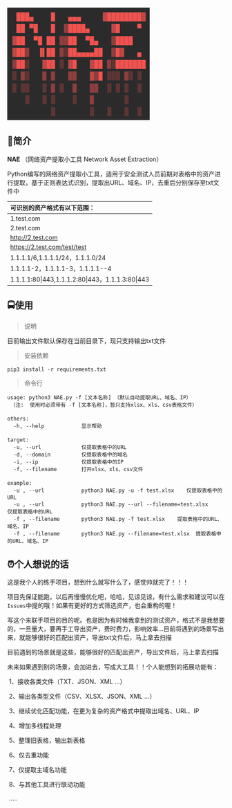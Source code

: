 ![image-20240201140450649](image-20240201140450649.png)

## 📖简介

**NAE** （网络资产提取小工具   Network Asset Extraction）

Python编写的网络资产提取小工具，适用于安全测试人员前期对表格中的资产进行提取，基于正则表达式识别，提取出URL、域名、IP，去重后分别保存至txt文件中

| 可识别的资产格式有以下范围：                     |
| :----------------------------------------------- |
| 1.test.com                                       |
| 2.test.com                                       |
| http://2.test.com                                |
| https://2.test.com/test/test                     |
| 1.1.1.1/6,1.1.1.1/24，1.1.1.0/24                 |
| 1.1.1.1-2，1.1.1.1-3，1.1.1.1--4                 |
| 1.1.1.1:80\|443,1.1.1.2:80\|443，1.1.1.3:80\|443 |

## 🚍使用

> 说明

目前输出文件默认保存在当前目录下，现只支持输出txt文件

> 安装依赖

```
pip3 install -r requirements.txt
```

> 命令行

```
usage: python3 NAE.py -f [文本名称] （默认自动提取URL、域名、IP）
 （注:  使用时必须带有 -f [文本名称]，暂只支持xlsx、xls、csv表格文件）

others:
  -h, --help            显示帮助

target:
  -u, --url             仅提取表格中的URL
  -d, --domain          仅提取表格中的域名
  -i, --ip              仅提取表格中的IP
  -f, --filename        打开xlsx、xls、csv文件

example:
  -u , --url            python3 NAE.py -u -f test.xlsx    仅提取表格中的URL
  -u , --url            python3 NAE.py --url --filename=test.xlsx    仅提取表格中的URL
  -f , --filename       python3 NAE.py -f test.xlsx    提取表格中的URL、域名、IP
  -f , --filename       python3 NAE.py --filename=test.xlsx  提取表格中的URL、域名、IP
```

## ⏰个人想说的话

这是我个人的练手项目，想到什么就写什么了，感觉帅就完了！！！

项目先保证能跑，以后再慢慢优化吧，哈哈，见谅见谅，有什么需求和建议可以在`Issues`中提的哦！如果有更好的方式筛选资产，也会重构的喔！

写这个来联手项目的目的呢。也是因为有时候我拿到的测试资产，格式不是我想要的，一旦量大，要再手工导出资产，费时费力，影响效率...目前将遇到的场景写出来，就能够很好的匹配出资产，导出txt文件后，马上拿去扫描

目前遇到的场景就是这些，能够很好的匹配出资产，导出文件后，马上拿去扫描

未来如果遇到别的场景，会加进去，写成大工具！！个人能想到的拓展功能有：

​	1、接收各类文件（TXT、JSON、XML ...）

​	2、输出各类型文件（CSV、XLSX、JSON、XML ...）

​	3、继续优化匹配功能，在更为复杂的资产格式中提取出域名、URL、IP

​	4、增加多线程处理

​	5、整理旧表格，输出新表格

​	6、仅去重功能

​	7、仅提取主域名功能

​	8、与其他工具进行联动功能

​	.....
